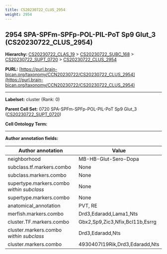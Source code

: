 ```yaml
---
title: CS20230722_CLUS_2954
weight: 2954
---
```

## 2954 SPA-SPFm-SPFp-POL-PIL-PoT Sp9 Glut_3 (CS20230722_CLUS_2954)
<b>Hierarchy: </b>
[CS20230722_CLAS_19](../CS20230722_CLAS_19) >
[CS20230722_SUBC_168](../CS20230722_SUBC_168) >
[CS20230722_SUPT_0720](../CS20230722_SUPT_0720) >
[CS20230722_CLUS_2954](../CS20230722_CLUS_2954)

**PURL:** [https://purl.brain-bican.org/taxonomy/CCN20230722/CS20230722_CLUS_2954](https://purl.brain-bican.org/taxonomy/CCN20230722/CS20230722_CLUS_2954)

---


**Labelset:** cluster (Rank: 0)

**Parent Cell Set:** 0720 SPA-SPFm-SPFp-POL-PIL-PoT Sp9 Glut_3 ([CS20230722_SUPT_0720](../CS20230722_SUPT_0720))



**Cell Ontology Term:** 

[MARKER GENES.]: #


---

[TRANSFERRED ANNOTATIONS.]: #


[AUTHOR ANNOTATION FIELDS.]: #


**Author annotation fields:**

| Author annotation | Value |
|-------------------|-------|
|neighborhood|MB-HB-Glut-Sero-Dopa|
|subclass.tf.markers.combo|None|
|subclass.markers.combo|None|
|supertype.markers.combo _within subclass_|None|
|supertype.markers.combo|None|
|anatomical_annotation|PVT, RE|
|merfish.markers.combo|Drd3,Edaradd,Lama1,Nts|
|cluster.TF.markers.combo|Gbx2,Sp9,Zic3,Nfix,Bcl11b,Esrrg|
|cluster.markers.combo _within subclass_|Drd3,Edaradd,Nts|
|cluster.markers.combo|4930407I19Rik,Drd3,Edaradd,Nts|
